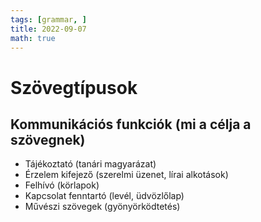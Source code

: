 ```yaml
---
tags: [grammar, ] 
title: 2022-09-07
math: true
---
```

# Szövegtípusok

## Kommunikációs funkciók (mi a célja a szövegnek)
- Tájékoztató (tanári magyarázat)
- Érzelem kifejező (szerelmi üzenet, lírai alkotások)
- Felhívó (körlapok)
- Kapcsolat fenntartó (levél, üdvözlőlap)
- Művészi szövegek (gyönyörködtetés)



